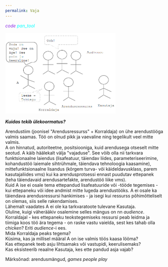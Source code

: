 ```yaml
---
permalink: Vaja
---
```


<i class="material-icons ikoon" style='color:BlueViolet;'>code</i> 
<i class="material-icons ikoon" style='color:aqua;'>pan_tool</i>

<img src='img/Vaja.PNG' style='width:350px;'>

***Kuidas tekib ülekoormatus?***

 Arendustiim (joonisel "Arendusressurss" + Korraldaja) on ühe arendustööga valmis saamas. Töö on olnud pikk ja vaevaline ning tegelikult veel mitte valmis.<br>
A on hinnatud, autoriteetne, positsiooniga, kuid arendusega otseselt mitte seotud. A käib häälekalt välja "vajaduse". See võib olla nii tarkvara funktsionaalne laiendus (lisafeatuur, täiendav liides, parameteriseerimine, kohandustöö laiemale sihtrühmale, täiendava tehnoloogia kaasamine), mittefunktsionaalne lisandus (kõrgem turva- või käideldavusklass, parem kasutajaliides vms) kui ka arendusprotsessi ennast puudutav ettepanek (teha täiendavaid arendusartefakte, arendustöö liike vms).<br>
Kuid A ise ei osale tema ettepandud lisafeatuuride või -tööde tegemises - kui ettepaneku või idee andmist mitte lugeda arendustööks.
A ei osale ka täiendava arendusressursi hankimises - ja isegi kui ressurss põhimõtteliselt on olemas, siis selle rakendamises.<br>
Lähemalt vaadates A ei ole ka tarkvaratoote tulevane Kasutaja.<br>
Oluline, kuigi väherääkiv osalemine selles mängus on nn _audience_.<br>
Korraldajal - kes ettepaneku teokstegemiseks ressursi peab leidma ja tiimiga koos töö ära tegema - on raske vastu vaielda, sest kes tahab olla _chicken_? Eriti _audience_-i ees.<br>
Mida Korraldaja peaks tegema?<br>
Küsima, kas ja millisel määral A on ise valmis töös kaasa lööma?<br>
Kas ettepanek teeb asju lihtsamaks või vastupidi, keerulisemaks?<br>
Kas eksisteerib reaalne Kasutaja, kes ette pandud asja vajab?<br>

Märksõnad: arendusmängud, _games people play_